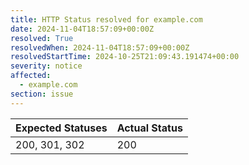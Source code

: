 ```yaml
---
title: HTTP Status resolved for example.com
date: 2024-11-04T18:57:09+00:00Z
resolved: True
resolvedWhen: 2024-11-04T18:57:09+00:00Z
resolvedStartTime: 2024-10-25T21:09:43.191474+00:00
severity: notice
affected:
  - example.com
section: issue
---
```


| Expected Statuses | Actual Status  |
|-------------------|----------------|
| 200, 301, 302 | 200 |
